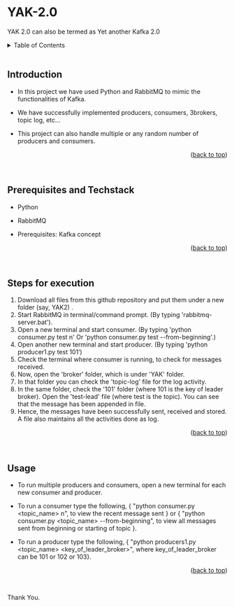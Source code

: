 <a name="readme-top"></a>

# YAK-2.0
YAK 2.0 can also be termed as Yet another Kafka 2.0

<details>
  <summary color= blue >Table of Contents</summary>
<li>Introduction</li>
<li> Prerequisites and Techstack</li>
<li> Steps for execution</li>
<li> Usage</li>
</details>
</br>


## Introduction
- In this project we have used Python and RabbitMQ to mimic the functionalities of Kafka. 
- We have successfully implemented producers, consumers, 3brokers, topic log, etc... 
- This project can also handle multiple or any random number of producers and consumers.
 
  <p align="right">(<a href="#readme-top">back to top</a>)</p>
  </br>

## Prerequisites and Techstack

- Python
- RabbitMQ
- Prerequisites: Kafka concept

  <p align="right">(<a href="#readme-top">back to top</a>)</p>
  </br>

## Steps for execution
1. Download all files from this github repository and put them under a new folder (say, YAK2) . 
2. Start RabbitMQ in terminal/command prompt. (By typing 'rabbitmq-server.bat'). 
3. Open a new terminal and start consumer. (By typing 'python consumer.py test n' Or 'python consumer.py test --from-beginning'.) 
4. Open another new terminal and start producer. (By typing 'python producer1.py test 101’) 
5. Check the terminal where consumer is running, to check for messages received. 
6. Now, open the 'broker' folder, which is under 'YAK' folder. 
7. In that folder you can check the 'topic-log' file for the log activity. 
8. In the same folder, check the '101' folder (where 101 is the key of leader broker). Open the 'test-lead' file (where test is the topic). You can see that the message has been appended in file.
9. Hence, the messages have been successfully sent, received and stored. A file also maintains all the activities done as log. 

<p align="right">(<a href="#readme-top">back to top</a>)</p>
  </br>

## Usage
- To run multiple producers and consumers, open a new terminal for each new consumer and producer. 
- To run a consumer type the following, { "python consumer.py <topic_name> n", to view the recent message sent } or { "python consumer.py <topic_name> --from-beginning", to view all messages sent from beginning or starting of topic }. 
- To run a producer type the following, { "python producers1.py <topic_name> <key_of_leader_broker>", where key_of_leader_broker can be 101 or 102 or 103}. 

  <p align="right">(<a href="#readme-top">back to top</a>)</p>
  </br>


Thank You.
 
   
